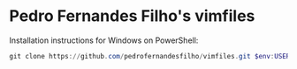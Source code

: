 # Pedro Fernandes Filho's vimfiles

Installation instructions for Windows on PowerShell:

````powershell
git clone https://github.com/pedrofernandesfilho/vimfiles.git $env:USERPROFILE\vimfiles

````
